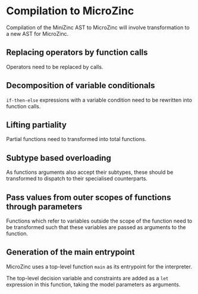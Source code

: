 # Compilation to MicroZinc

Compilation of the MiniZinc AST to MicroZinc will involve transformation to
a new AST for MicroZinc.

## Replacing operators by function calls

Operators need to be replaced by calls.

## Decomposition of variable conditionals

`if-then-else` expressions with a variable condition need to be rewritten into
function calls.

## Lifting partiality

Partial functions need to transformed into total functions.

## Subtype based overloading

As functions arguments also accept their subtypes, these should be transformed
to dispatch to their specialised counterparts.

## Pass values from outer scopes of functions through parameters

Functions which refer to variables outside the scope of the function need to be
transformed such that these variables are passed as arguments to the function.

## Generation of the main entrypoint

MicroZinc uses a top-level function `main` as its entrypoint for the interpreter.

The top-level decision variable and constraints are added as a `let` expression
in this function, taking the model parameters as arguments.
